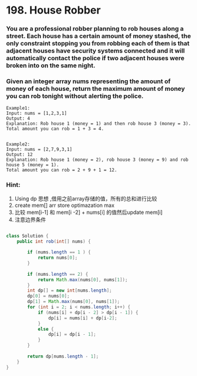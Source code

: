 # 198. House Robber

### You are a professional robber planning to rob houses along a street. Each house has a certain amount of money stashed, the only constraint stopping you from robbing each of them is that adjacent houses have security systems connected and it will automatically contact the police if two adjacent houses were broken into on the same night.

### Given an integer array nums representing the amount of money of each house, return the maximum amount of money you can rob tonight without alerting the police.

```
Example1:
Input: nums = [1,2,3,1]
Output: 4
Explanation: Rob house 1 (money = 1) and then rob house 3 (money = 3).
Total amount you can rob = 1 + 3 = 4.   


Example2:
Input: nums = [2,7,9,3,1]
Output: 12
Explanation: Rob house 1 (money = 2), rob house 3 (money = 9) and rob house 5 (money = 1).
Total amount you can rob = 2 + 9 + 1 = 12.
```
### Hint:
1. Using dp 思想 ,借用之前array存储的值，所有的总和进行比较
2. create mem[] arr store optimazation max
3. 比较 mem[i-1] 和 mem[i -2] + nums[i] 的值然后update mem[i]
4. 注意边界条件
   

```java

class Solution {
    public int rob(int[] nums) {
        
        if (nums.length == 1 ) {
            return nums[0];
        }
        
        if (nums.length == 2) {
            return Math.max(nums[0], nums[1]);
        }
        int dp[] = new int[nums.length];
        dp[0] = nums[0]; 
        dp[1] = Math.max(nums[0], nums[1]);
        for (int i = 2; i < nums.length; i++) {
            if (nums[i] + dp[i - 2] > dp[i - 1]) {
                dp[i] = nums[i] + dp[i-2]; 
            }
            else {
                dp[i] = dp[i - 1];
            }
        }
        
        return dp[nums.length - 1];
    }
}

```